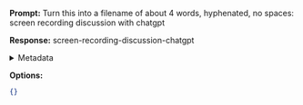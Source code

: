 **Prompt:**
Turn this into a filename of about 4 words, hyphenated, no spaces: screen recording discussion with chatgpt

**Response:**
screen-recording-discussion-chatgpt

<details><summary>Metadata</summary>

- Duration: 644 ms
- Datetime: 2023-11-10T16:48:23.038772
- Model: gpt-3.5-turbo-0613

</details>

**Options:**
```json
{}
```


